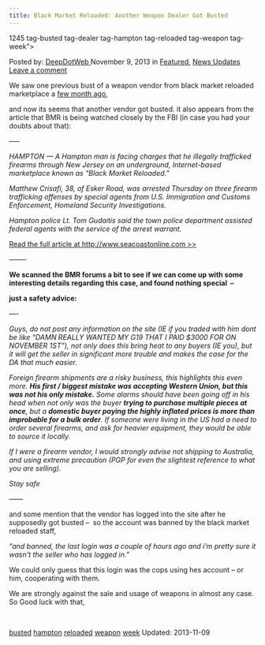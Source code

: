 ```yaml
---
title: Black Market Reloaded: Another Weapon Dealer Got Busted
---
```

1245  tag-busted tag-dealer tag-hampton tag-reloaded tag-weapon tag-week">

<span>Posted by: <a href="https://www.deepdotweb.com/author/admin/" title="">DeepDotWeb </a></span>
<span>November 9, 2013</span>
<span>in <a href="https://www.deepdotweb.com/category/deepdot-news/" rel="category tag">Featured</a>, <a href="https://www.deepdotweb.com/category/news-updates/" rel="category tag">News Updates</a></span>
<span><a href="https://www.deepdotweb.com/2013/11/09/black-market-reloaded-another-weapon-dealer-got-busted/#respond">Leave a comment</a></span>


<p>We saw one previous bust of a weapon vendor from black market reloaded marketplace a <a href="http://www.forbes.com/sites/andygreenberg/2013/11/07/sting-operation-nabs-alleged-online-arms-dealer-via-silk-road-competitor-site/" target="_blank">few month ago</a>,</p>
<p>and now its seems that another vendor got busted. it also appears from the article that BMR is being watched closely by the FBI (in case you had your doubts about that):</p>
<p>&#8212;&#8211;</p>
<p><em>HAMPTON — A Hampton man is facing charges that he illegally trafficked firearms through New Jersey on an underground, Internet-based marketplace known as “Black Market Reloaded.”</em></p>
<p><em>Matthew Crisafi, 38, of Esker Road, was arrested Thursday on three firearm trafficking offenses by special agents from U.S. Immigration and Customs Enforcement, Homeland Security Investigations.</em></p>
<p><em>Hampton police Lt. Tom Gudaitis said the town police department assisted federal agents with the service of the arrest warrant.</em></p>
<a href=" http://www.seacoastonline.com/articles/20131108-NEWS-131109759" class="shortc-button small blue">Read the full article at http://www.seacoastonline.com &gt;&gt;</a>
<p>&#8212;&#8212;&#8211;</p>
<p><strong>We scanned the BMR forums a bit to see if we can come up with some interesting details regarding this case, and found nothing special  &#8211;</strong></p>
<p><strong>just a safety advice:</strong></p>
<p>&#8212;-</p>
<div>
<p><em>Guys, do not post any information on the site (IE if you traded with him dont be like &#8220;DAMN REALLY WANTED MY G19 THAT I PAID $3000 FOR ON NOVEMBER 1ST&#8221;), not only does this bring heat to any buyers (IE you), but it will get the seller in significant more trouble and makes the case for the DA that much easier.</em></p>
<p><em>Foreign firearm shipments are a risky business, this highlights this even more. <strong>His first / biggest mistake was accepting Western Union, but this was not his only mistake.</strong> Some alarms should have been going off in his head when not only was the buyer <strong>trying to purchase multiple pieces at once</strong>, but a <strong>domestic buyer paying the highly inflated prices is more than improbable for a bulk order</strong>. If someone were living in the US had a need to order several firearms, and ask for heavier equipment, they would be able to source it locally.</em></p>
<p><em>If I were a firearm vendor, I would strongly advise not shipping to Australia, and using extreme precaution (PGP for even the slightest reference to what you are selling).</em></p>
<p><em>Stay safe</em></p>
<p>&#8212;&#8212;</p>
<p>and some mention that the vendor has logged into the site after he supposedly got busted &#8211;  so the account was banned by the black market reloaded staff,</p>
<p><em>&#8220;and banned, the last login was a couple of hours ago and i&#8217;m pretty sure it wasn&#8217;t the seller who has logged in.&#8221;</em></p>
<p>We could only guess that this login was the cops using hes account &#8211; or him, cooperating with them.</p>
<p>We are strongly against the sale and usage of weapons in almost any case. So Good luck with that,</p>
<p>&nbsp;</p>
</div>
</div>
 <a href="https://www.deepdotweb.com/tag/busted/" rel="tag">busted</a>  <a href="https://www.deepdotweb.com/tag/hampton/" rel="tag">hampton</a> <a href="https://www.deepdotweb.com/tag/reloaded/" rel="tag">reloaded</a> <a href="https://www.deepdotweb.com/tag/weapon/" rel="tag">weapon</a> <a href="https://www.deepdotweb.com/tag/week/" rel="tag">week</a>
Updated: 2013-11-09